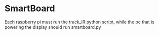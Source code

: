 # SmartBoard

Each raspberry pi must run the track_IR python script, while the pc that is powering the display should run smartboard.py
